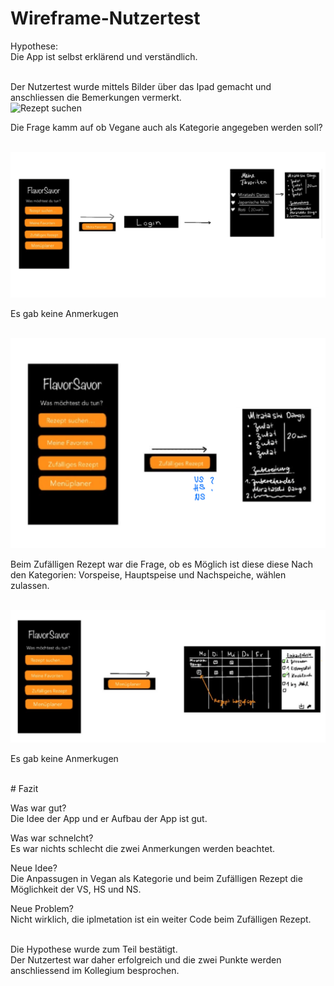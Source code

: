 # Wireframe-Nutzertest    
Hypothese:   
Die App ist selbst erklärend und verständlich.

 <br />
Der Nutzertest wurde mittels Bilder über das Ipad gemacht und anschliessen die Bemerkungen vermerkt.

 <br />
<img src="Organisatorisch/Wireframes/Bild_Rezept_suchen.png" alt="Rezept suchen" width="700"/> 

Die Frage kamm auf ob Vegane auch als Kategorie angegeben werden soll?

 <br />
<img src="Wireframes/Bild_Meine_Favoriten.png" alt="Meine Favoriten" width="700"/>

Es gab keine Anmerkugen

 <br />   
<img src="Wireframes/Bild_Zufaelliges_Rezept.png" alt="Zufälliges Rezept" width="700"/>

Beim Zufälligen Rezept war die Frage, ob es Möglich ist diese diese Nach den Kategorien: Vorspeise, Hauptspeise und Nachspeiche, wählen zulassen.


 <br />
<img src="Wireframes/Bild_Menueplaner.png" alt="Menüplaner" width="700"/>    

Es gab keine Anmerkugen   

 <br />
# Fazit     

Was war gut?    
Die Idee der App und er Aufbau der App ist gut. 

Was war schnelcht?   
Es war nichts schlecht die zwei Anmerkungen werden beachtet.

Neue Idee?   
Die Anpassugen in Vegan als Kategorie und beim Zufälligen Rezept die Möglichkeit der VS, HS und NS.

Neue Problem?   
Nicht wirklich, die iplmetation ist ein weiter Code beim Zufälligen Rezept. 

 <br />
Die Hypothese wurde zum Teil bestätigt.
 <br />
Der Nutzertest war daher erfolgreich und die zwei Punkte werden anschliessend im Kollegium besprochen.
